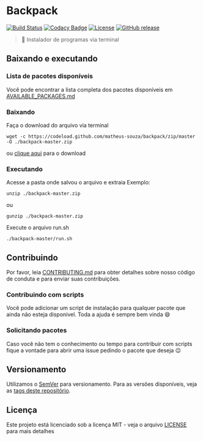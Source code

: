 # Backpack
[![Build Status](https://travis-ci.org/matheus-souza/backpack.svg?branch=master)](https://travis-ci.org/matheus-souza/backpack)
[![Codacy Badge](https://api.codacy.com/project/badge/Grade/3a9da629ea214886b2f7bb1f83e6194d)](https://www.codacy.com/app/matheus-souza/backpack?utm_source=github.com&utm_medium=referral&utm_content=matheus-souza/backpack&utm_campaign=badger)
[![License](https://img.shields.io/badge/license-MIT-blue.svg)](https://raw.githubusercontent.com/matheus-souza/scripts-ubuntu/master/LICENSE?token=AOS6NKNerpMWxI0PMIv098_vLDeDpyEyks5ZUlUbwA%3D%3D)
[![GitHub release](http://github-release-version.herokuapp.com/github/matheus-souza/backpack/release.svg?style=flat)](https://github.com/matheus-souza/backpack/releases/latest)

> :school_satchel: Instalador de programas via terminal

## Baixando e executando

### Lista de pacotes disponíveis
Você pode encontrar a lista completa dos pacotes disponíveis em [AVAILABLE_PACKAGES.md](AVAILABLE_PACKAGES.md)

### Baixando
Faça o download do arquivo via terminal
```
wget -c https://codeload.github.com/matheus-souza/backpack/zip/master -O ./backpack-master.zip
```

ou [clique aqui](https://codeload.github.com/matheus-souza/backpack/zip/master) para o download

### Executando
Acesse a pasta onde salvou o arquivo e extraia
Exemplo:
```
unzip ./backpack-master.zip
```
ou
```
gunzip ./backpack-master.zip
```
Execute o arquivo run.sh
```
./backpack-master/run.sh
```

## Contribuindo
Por favor, leia [CONTRIBUTING.md](CONTRIBUTING.md) para obter detalhes sobre nosso código de conduta e para enviar suas contribuições.

### Contribuindo com scripts
Você pode adicionar um script de instalação para qualquer pacote que ainda não esteja disponível. Toda a ajuda é sempre bem vinda :smile:
### Solicitando pacotes
Caso você não tem o conhecimento ou tempo para contribuir com scripts fique a vontade para abrir uma issue pedindo o pacote que deseja :wink:

## Versionamento

Utilizamos o [SemVer](http://semver.org/) para versionamento. Para as versões disponíveis, veja as [tags deste repositório](https://github.com/matheus-souza/backpack/tags).

## Licença

Este projeto está licenciado sob a licença MIT - veja o arquivo [LICENSE](LICENSE) para mais detalhes
